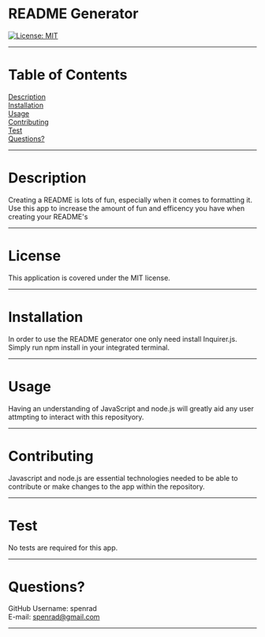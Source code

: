 README Generator
====
[![License: MIT](https://img.shields.io/badge/License-MIT-yellow.svg)](https://opensource.org/licenses/MIT)


----


# Table of Contents
[Description](#Description) <br>
[Installation](#Installation) <br>
[Usage](#Usage) <br>
[Contributing](#Contributing) <br>
[Test](#Test) <br>
[Questions?](#Questions?) <br>


----


# Description
Creating a README is lots of fun, especially when it comes to formatting it. Use this app to increase the amount of fun and efficency you have when creating your README's


----


# License
This application is covered under the MIT license.


----


# Installation
In order to use the README generator one only need install Inquirer.js. Simply run npm install in your integrated terminal. 


----


# Usage 
Having an understanding of JavaScript and node.js will greatly aid any user attmpting to interact with this reposityory.


----


# Contributing 
Javascript and node.js are essential technologies needed to be able to contribute or make changes to the app within the repository.


----


# Test 
No tests are required for this app.


----


# Questions?
GitHub Username: spenrad <br>
E-mail: spenrad@gmail.com

----
